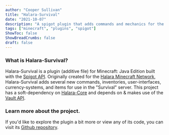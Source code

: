 ```yaml
---
author: "Cooper Sullivan"
title: "Halara-Survival"
date: "2021-10-07"
description: "A spigot plugin that adds commands and mechanics for the Survival server on Halara Network."
tags: ["minecraft", "plugins", "spigot"]
ShowToc: false
ShowBreadCrumbs: false
draft: false
---
```


### What is Halara-Survival?
Halara-Survival is a plugin (additive file) for Minecraft: Java Edition built with the [Spigot API](https://hub.spigotmc.org/stash/projects/SPIGOT).
Originally created for the [Halara Minecraft Network](https://halara.net), Halara-Survival adds several new commands, inventories,
user-interfaces, currency-systems, and items for use in the "Survival" server. This project has a soft-dependency on [Halara-Core](https://coopersully.me/projects/halara-core/)
and depends on & makes use of the [Vault API](https://github.com/milkbowl/Vault).

### Learn more about the project.
If you'd like to explore the plugin a bit more or view any of its code, you can visit its [Github repository](https://Github.com/coopersully/halara-survival).